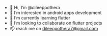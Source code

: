 - 👋 Hi, I’m @dileeppothera
- 👀 I’m interested in android apps development
- 🌱 I’m currently learning flutter
- 💞️ I’m looking to collaborate on flutter projects
- 📫 reach me on dileeppothera7@gmail.com

<!---
dileeppothera/dileeppothera is a ✨ special ✨ repository because its `README.md` (this file) appears on your GitHub profile.
You can click the Preview link to take a look at your changes.
--->

